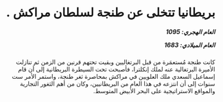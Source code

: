 <h1 dir="rtl">بريطانيا تتخلى عن طنجة لسلطان مراكش .</h1>

<h5 dir="rtl">العام الهجري:  1095

العام الميلادي: 1683

</h5>

<p dir="rtl">كانت طنجة مُستعمَرة من قبل البرتغاليين وبقيت تحتهم قرنين من الزمن ثم تنازلت الأميرة البرتغالية عنه لملك إنكلترا، فأصبحت تحت السيطرة البريطانية إلى أن قام إسماعيل السعدي ملك العلويين في مراكش بمحاصرة ثغر طنجة، واستمر الأمر ست سنوات إلى أن انتزعه في هذا العام من البريطانيين، وكان من أهم الثغور التجارية والمواقع الاستراتيجية على البحر الأبيض المتوسط.</p></br>
